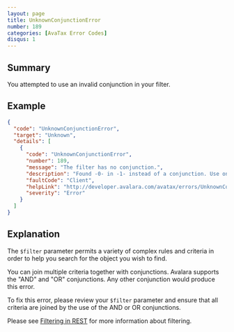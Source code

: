 ```yaml
---
layout: page
title: UnknownConjunctionError
number: 189
categories: [AvaTax Error Codes]
disqus: 1
---
```


## Summary

You attempted to use an invalid conjunction in your filter.

## Example

```json
{
  "code": "UnknownConjunctionError",
  "target": "Unknown",
  "details": [
    {
      "code": "UnknownConjunctionError",
      "number": 189,
      "message": "The filter has no conjunction.",
      "description": "Found -0- in -1- instead of a conjunction. Use one of the conjunctions 'AND' or 'OR' to join the filter clauses",
      "faultCode": "Client",
      "helpLink": "http://developer.avalara.com/avatax/errors/UnknownConjunctionError",
      "severity": "Error"
    }
  ]
}
```

## Explanation

The `$filter` parameter permits a variety of complex rules and criteria in order to help you search for the object you wish to find.

You can join multiple criteria together with conjunctions.  Avalara supports the "AND" and "OR" conjunctions.  Any other conjunction would produce this error.

To fix this error, please review your `$filter` parameter and ensure that all criteria are joined by the use of the AND or OR conjunctions.

Please see [Filtering in REST](https://developer.avalara.com/avatax/filtering-in-rest) for more information about filtering.
